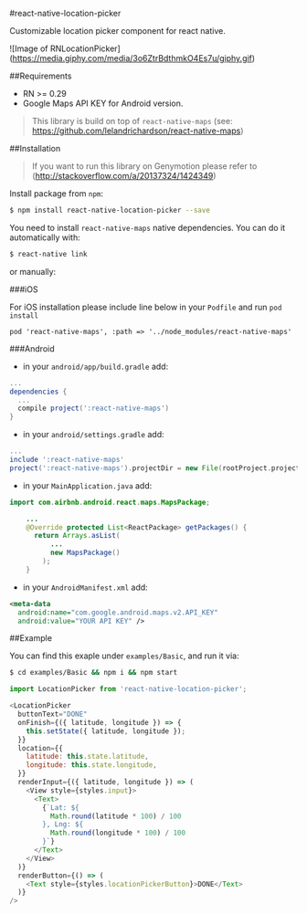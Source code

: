 #react-native-location-picker

Customizable location picker component for react native.

![Image of RNLocationPicker]
(https://media.giphy.com/media/3o6ZtrBdthmkO4Es7u/giphy.gif)

##Requirements

- RN >= 0.29
- Google Maps API KEY for Android version.

>This library is build on top of `react-native-maps` (see: https://github.com/lelandrichardson/react-native-maps)

##Installation

>If you want to run this library on Genymotion please refer to (http://stackoverflow.com/a/20137324/1424349)

Install package from `npm`:

```bash
$ npm install react-native-location-picker --save
```

You need to install `react-native-maps` native dependencies. You can do it automatically with:

```bash
$ react-native link
```

or manually:

###iOS

For iOS installation please include line below in your `Podfile` and run `pod install`

`pod 'react-native-maps', :path => '../node_modules/react-native-maps'`

###Android

- in your `android/app/build.gradle` add:
```groovy
...
dependencies {
  ...
  compile project(':react-native-maps')
}
```

- in your `android/settings.gradle` add:
```groovy
...
include ':react-native-maps'
project(':react-native-maps').projectDir = new File(rootProject.projectDir, '../node_modules/react-native-maps/android')
```

- in your `MainApplication.java` add:

```java
import com.airbnb.android.react.maps.MapsPackage;

    ...
    @Override protected List<ReactPackage> getPackages() {
      return Arrays.asList(
          ...
          new MapsPackage()
        );
    }
```

- in your `AndroidManifest.xml` add:
```xml
<meta-data
  android:name="com.google.android.maps.v2.API_KEY"
  android:value="YOUR API KEY" />
```

##Example

You can find this exaple under `examples/Basic`, and run it via:

```bash
$ cd examples/Basic && npm i && npm start
```

```js
import LocationPicker from 'react-native-location-picker';

<LocationPicker
  buttonText="DONE"
  onFinish={({ latitude, longitude }) => {
    this.setState({ latitude, longitude });
  }}
  location={{
    latitude: this.state.latitude,
    longitude: this.state.longitude,
  }}
  renderInput={({ latitude, longitude }) => (
    <View style={styles.input}>
      <Text>
        {`Lat: ${
          Math.round(latitude * 100) / 100
        }, Lng: ${
          Math.round(longitude * 100) / 100
        }`}
      </Text>
    </View>
  )}
  renderButton={() => (
    <Text style={styles.locationPickerButton}>DONE</Text>
  )}
/>
```
